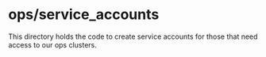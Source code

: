 # ops/service_accounts

This directory holds the code to create service accounts for those that need access to our ops clusters.